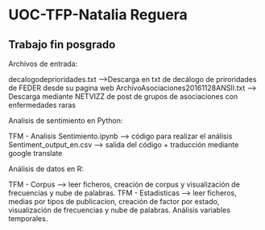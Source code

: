# UOC-TFP-Natalia Reguera
Trabajo fin posgrado
---------------------

Archivos de entrada:     

decalogodeprioridades.txt -->Descarga en txt de decálogo de priroridades de FEDER desde su pagina web
ArchivoAsociaciones20161128ANSII.txt --> Descarga mediante NETVIZZ de post de grupos de asociaciones con enfermedades raras

Analisis de sentimiento en Python:

TFM - Analisis Sentimiento.ipynb --> código para realizar el análisis
Sentiment_output_en.csv --> salida del código + traducción mediante google translate

Análisis de datos en R:

TFM - Corpus --> leer ficheros, creación de corpus y visualización de frecuencias y nube de palabras.
TFM - Estadisticas --> leer ficheros, medias por tipos de publicacion, creación de factor por estado, visualización de frecuencias y nube de palabras. Análisis variables temporales.


